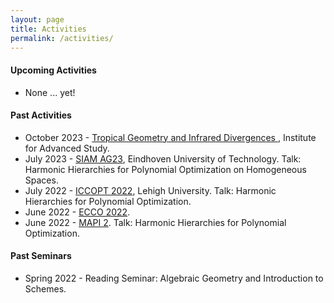 ```yaml
---
layout: page
title: Activities
permalink: /activities/
---
```


<h4><strong> Upcoming Activities </strong> </h4>

<ul>
  <li>None ... yet!</li>
</ul>

<h4><strong> Past Activities </strong> </h4>

<ul>
  <li>October 2023 - <a href="https://www.ias.edu/sns/tropical_workshop">Tropical Geometry and Infrared Divergences </a>, Institute for Advanced Study.</li> 
  <li>July 2023 - <a href="https://www.siam.org/conferences/cm/conference/ag23">SIAM AG23</a>, Eindhoven University of Technology. Talk: Harmonic Hierarchies for Polynomial Optimization on Homogeneous Spaces.</li>
  <li>July 2022 - <a href="https://iccopt2022.lehigh.edu">ICCOPT 2022</a>, Lehigh University. Talk: Harmonic Hierarchies for Polynomial Optimization.</li>
  <li>June 2022 - <a href="https://ecco2022.combinatoria.co">ECCO 2022</a>.</li> 
  <li>June 2022 - <a href="https://scm.org.co/mapi-2/">MAPI 2</a>. Talk: Harmonic Hierarchies for Polynomial Optimization.</li>
</ul>

<h4><strong> Past Seminars </strong> </h4>

<ul>
  <li>Spring 2022 - Reading Seminar: Algebraic Geometry and Introduction to Schemes.</li>
</ul>

